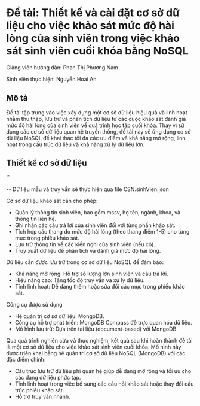 # Đề tài: Thiết kế và cài đặt cơ sở dữ liệu cho việc khảo sát mức độ hài lòng của sinh viên trong việc khảo sát sinh viên cuối khóa bằng NoSQL

Giảng viên hướng dẫn: Phan Thị Phương Nam

Sinh viên thực hiện: Nguyễn Hoài An

## Mô tả
Đề tài tập trung vào việc xây dựng một cơ sở dữ liệu hiệu quả và linh hoạt nhằm thu thập, lưu trữ và phân tích dữ liệu từ các cuộc khảo sát đánh giá mức độ hài lòng của sinh viên về quá trình học tập cuối khóa. Thay vì sử dụng các cơ sở dữ liệu quan hệ truyền thống, đề tài này sẽ ứng dụng cơ sở dữ liệu NoSQL để khai thác tối đa các ưu điểm về khả năng mở rộng, linh hoạt trong cấu trúc dữ liệu và khả năng xử lý dữ liệu lớn.

## Thiết kế cơ sở dữ liệu
``

-- Dữ liệu mẫu và truy vấn sẽ thực hiện qua file CSN.sinhVien.json

Cơ sở dữ liệu khảo sát cần cho phép:
-	Quản lý thông tin sinh viên, bao gồm mssv, họ tên, ngành, khoa, và thông tin liên hệ.
-	Ghi nhận các câu trả lời của sinh viên đối với từng phần khảo sát.
-	Tích hợp các thang đo mức độ hài lòng (theo thang điểm 1-5) cho từng mục trong phiếu khảo sát.
-	Lưu trữ thông tin về các kiến nghị của sinh viên (nếu có).
-	Truy xuất dữ liệu để phân tích và đánh giá mức độ hài lòng.

Dữ liệu cần được lưu trữ trong cơ sở dữ liệu NoSQL để đảm bảo:
-	Khả năng mở rộng: Hỗ trợ số lượng lớn sinh viên và câu trả lời.
-	Hiệu năng cao: Tăng tốc độ truy vấn và xử lý dữ liệu.
-	Tính linh hoạt: Dễ dàng thêm hoặc sửa đổi các mục trong phiếu khảo sát.

Công cụ được sử dụng
-	Hệ quản trị cơ sở dữ liệu: MongoDB.
-	Công cụ hỗ trợ phát triển: MongoDB Compass để trực quan hóa dữ liệu.
-	Mô hình lưu trữ: Dựa trên tài liệu (document-based) với MongoDB.

Qua quá trình nghiên cứu và thực nghiệm, kết quả sau khi hoàn thành đề tài là một cơ sở dữ liệu cho việc khảo sát sinh viên cuối khóa. Mô hình này được triển khai bằng hệ quản trị cơ sở dữ liệu NoSQL (MongoDB) với các đặc điểm chính:
-	Cấu trúc lưu trữ dữ liệu phi quan hệ giúp dễ dàng mở rộng và tối ưu cho các dạng dữ liệu phức tạp.
-	Tính linh hoạt trong việc bổ sung các câu hỏi khảo sát hoặc thay đổi cấu trúc phiếu khảo sát.
-	Hỗ trợ truy vấn nhanh.

